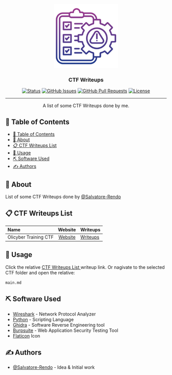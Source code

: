 
<p align="center">
  <a href="" rel="noopener">
 <img width=200px height=200px src="src/logo.png" alt="Project logo"></a>
</p>

<h3 align="center">CTF Writeups </h3>



<div align="center">

[![Status](https://img.shields.io/badge/status-active-success.svg)]()
[![GitHub Issues](https://img.shields.io/github/issues/Salvatore-Rendo/CTFWriteUps.svg)](https://github.com/Salvatore-Rendo/CTFWriteUps/issues)
[![GitHub Pull Requests](https://img.shields.io/github/issues-pr/Salvatore-Rendo/CTFWriteUps.svg)](https://github.com/Salvatore-Rendo/CAL-Cyber-Attacks-List/pulls)
[![License](https://img.shields.io/badge/license-MIT-blue.svg)](/LICENSE)

</div>

---

<p align="center"> A list of some CTF Writeups done by me.
    <br> 
</p>

## 📝 Table of Contents

- [📝 Table of Contents](#-table-of-contents)
- [🧐 About ](#-about-)
- [📋 CTF Writeups List ](#-ctf-writeups-list-)
- [🎈 Usage ](#-usage-)
- [⛏️ Software Used ](#️-software-used-)
- [✍️ Authors ](#️-authors-)



## 🧐 About <a name = "about"></a>

List of some CTF Writeups done by [@Salvatore-Rendo](https://github.com/Salvatore-Rendo)

## 📋 CTF Writeups List <a name = "ctf_list"></a>

| Name | Website | Writeups |
| :--- | :---: | :--- |
|Olicyber Training CTF | [Website](https://training.olicyber.it/) | [Writeups](/olicyber-training/main.md) |

## 🎈 Usage <a name="usage"></a>

Click the relative [CTF Writeups List ](#-ctf-writeups-list-) writeup link.
Or nagivate to the selected CTF folder and open the relative:
```
main.md
```

## ⛏️ Software Used <a name = "software_used"></a>

- [Wireshark](https://www.wireshark.org/) - Network Protocol Analyzer
- [Python](https://www.python.org/) - Scripting Language
- [Ghidra](https://ghidra-sre.org/) - Software Reverse Engineering tool
- [Burpsuite](https://portswigger.net/burp) - Web Application Security Testing Tool
- [Flaticon](https://www.flaticon.com/) Icon


## ✍️ Authors <a name = "authors"></a>

- [@Salvatore-Rendo](https://github.com/Salvatore-Rendo) - Idea & Initial work


